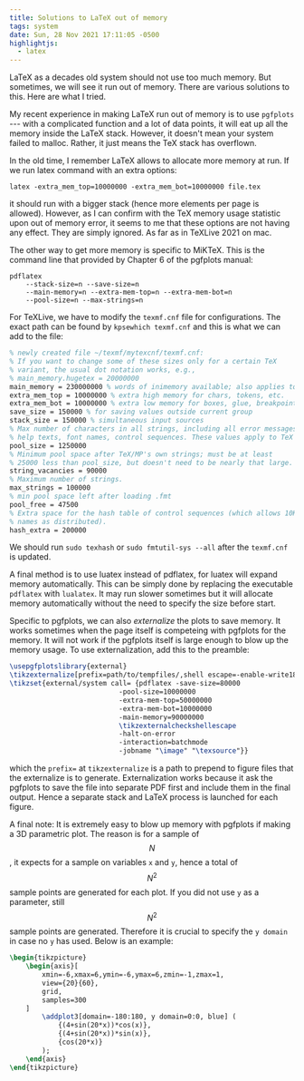 ```yaml
---
title: Solutions to LaTeX out of memory
tags: system
date: Sun, 28 Nov 2021 17:11:05 -0500
highlightjs:
  - latex
---
```


LaTeX as a decades old system should not use too much memory. But sometimes, we
will see it run out of memory. There are various solutions to this. Here are
what I tried.

My recent experience in making LaTeX run out of memory is to use `pgfplots` ---
with a complicated function and a lot of data points, it will eat up all the
memory inside the LaTeX stack. However, it doesn't mean your system failed to
malloc. Rather, it just means the TeX stack has overflown.

In the old time, I remember LaTeX allows to allocate more memory at run. If we
run latex command with an extra options:

    latex -extra_mem_top=10000000 -extra_mem_bot=10000000 file.tex

it should run with a bigger stack (hence more elements per page is allowed).
However, as I can confirm with the TeX memory usage statistic upon out of
memory error, it seems to me that these options are not having any effect. They
are simply ignored. As far as in TeXLive 2021 on mac.

The other way to get more memory is specific to MiKTeX. This is the command
line that provided by Chapter 6 of the pgfplots manual:

```shell
pdflatex
	--stack-size=n --save-size=n
	--main-memory=n --extra-mem-top=n --extra-mem-bot=n
	--pool-size=n --max-strings=n
```

For TeXLive, we have to modify the `texmf.cnf` file for configurations. The
exact path can be found by `kpsewhich texmf.cnf` and this is what we can add to
the file:

```tex
% newly created file ~/texmf/mytexcnf/texmf.cnf:
% If you want to change some of these sizes only for a certain TeX
% variant, the usual dot notation works, e.g.,
% main_memory.hugetex = 20000000
main_memory = 230000000 % words of inimemory available; also applies to inimf&mp
extra_mem_top = 10000000 % extra high memory for chars, tokens, etc.
extra_mem_bot = 10000000 % extra low memory for boxes, glue, breakpoints, etc.
save_size = 150000 % for saving values outside current group
stack_size = 150000 % simultaneous input sources
% Max number of characters in all strings, including all error messages,
% help texts, font names, control sequences. These values apply to TeX and MP.
pool_size = 1250000
% Minimum pool space after TeX/MP's own strings; must be at least
% 25000 less than pool_size, but doesn't need to be nearly that large.
string_vacancies = 90000
% Maximum number of strings.
max_strings = 100000
% min pool space left after loading .fmt
pool_free = 47500
% Extra space for the hash table of control sequences (which allows 10K
% names as distributed).
hash_extra = 200000
```

We should run `sudo texhash` or `sudo fmtutil-sys --all` after the `texmf.cnf`
is updated.

A final method is to use luatex instead of pdflatex, for luatex will expand
memory automatically. This can be simply done by replacing the executable
`pdflatex` with `lualatex`. It may run slower sometimes but it will allocate
memory automatically without the need to specify the size before start.

Specific to pgfplots, we can also *externalize* the plots to save memory. It
works sometimes when the page itself is competeing with pgfplots for the
memory. It will not work if the pgfplots itself is large enough to blow up the
memory usage. To use externalization, add this to the preamble:

```latex
\usepgfplotslibrary{external}
\tikzexternalize[prefix=path/to/tempfiles/,shell escape=-enable-write18]
\tikzset{external/system call= {pdflatex -save-size=80000 
                           -pool-size=10000000 
                           -extra-mem-top=50000000 
                           -extra-mem-bot=10000000 
                           -main-memory=90000000 
                           \tikzexternalcheckshellescape 
                           -halt-on-error 
                           -interaction=batchmode
                           -jobname "\image" "\texsource"}}
```

which the `prefix=` at `tikzexternalize` is a path to prepend to figure files
that the externalize is to generate. Externalization works because it ask the
pgfplots to save the file into separate PDF first and include them in the final
output. Hence a separate stack and LaTeX process is launched for each figure.

A final note: It is extremely easy to blow up memory with pgfplots if making a
3D parametric plot. The reason is for a sample of $$N$$, it expects for a
sample on variables `x` and `y`, hence a total of $$N^2$$ sample points are
generated for each plot. If you did not use `y` as a parameter, still $$N^2$$
sample points are generated. Therefore it is crucial to specify the `y domain`
in case no `y` has used. Below is an example:

```tex
\begin{tikzpicture}
	\begin{axis}[
		xmin=-6,xmax=6,ymin=-6,ymax=6,zmin=-1,zmax=1,
		view={20}{60},
		grid,
		samples=300
	]
		\addplot3[domain=-180:180, y domain=0:0, blue] (
			{(4+sin(20*x))*cos(x)},
			{(4+sin(20*x))*sin(x)},
			{cos(20*x)}
		);
	\end{axis}
\end{tikzpicture}
```
